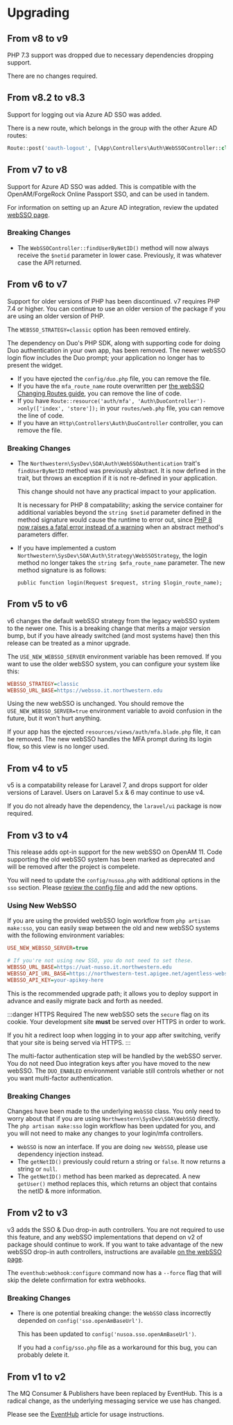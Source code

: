 # Upgrading

## From v8 to v9
PHP 7.3 support was dropped due to necessary dependencies dropping support.

There are no changes required.

## From v8.2 to v8.3
Support for logging out via Azure AD SSO was added.

There is a new route, which belongs in the group with the other Azure AD routes:

```php
Route::post('oauth-logout', [\App\Controllers\Auth\WebSSOController::class, 'oauthLogout'])->name('login-oauth-logout');
```

## From v7 to v8
Support for Azure AD SSO was added. This is compatible with the OpenAM/ForgeRock Online Passport SSO, and can be used in tandem.

For information on setting up an Azure AD integration, review the updated [webSSO page](./websso.md).

### Breaking Changes
- The `WebSSOController::findUserByNetID()` method will now always receive the `$netid` parameter in lower case. Previously, it was whatever case the API returned.

## From v6 to v7
Support for older versions of PHP has been discontinued. v7 requires PHP 7.4 or higher. You can continue to use an older version of the package if you are using an older version of PHP.

The `WEBSSO_STRATEGY=classic` option has been removed entirely. 

The dependency on Duo's PHP SDK, along with supporting code for doing Duo authentication in your own app, has been removed. The newer webSSO login flow includes the Duo prompt; your application no longer has to present the widget.

- If you have ejected the `config/duo.php` file, you can remove the file. 
- If you have the `mfa_route_name` route overwritten per [the webSSO Changing Routes guide](websso.md#changing-routes), you can remove the line of code. 
- If you have `Route::resource('auth/mfa', 'Auth\DuoController')->only(['index', 'store']);` in your `routes/web.php` file, you can remove the line of code.
- If you have an `Http\Controllers\Auth\DuoController` controller, you can remove the file.

### Breaking Changes
- The `Northwestern\SysDev\SOA\Auth\WebSSOAuthentication` trait's `findUserByNetID` method was previously abstract. It is now defined in the trait, but throws an exception if it is not re-defined in your application.

  This change should not have any practical impact to your application. 
  
  It is necessary for PHP 8 compatability; asking the service container for additional variables beyond the `string $netid` parameter defined in the method signature would cause the runtime to error out, since [PHP 8 now raises a fatal error instead of a warning](https://php.watch/versions/8.0/lsp-errors#lsp) when an abstract method's parameters differ.

- If you have implemented a custom `Northwestern\SysDev\SOA\Auth\Strategy\WebSSOStrategy`, the login method no longer takes the `string $mfa_route_name` parameter. The new method signature is as follows:

  `public function login(Request $request, string $login_route_name);`

## From v5 to v6
v6 changes the default webSSO strategy from the legacy webSSO system to the newer one. This is a breaking change that merits a major version bump, but if you have already switched (and most systems have) then this release can be treated as a minor upgrade.

The `USE_NEW_WEBSSO_SERVER` environment variable has been removed. If you want to use the older webSSO system, you can configure your system like this:

```ini
WEBSSO_STRATEGY=classic
WEBSSO_URL_BASE=https://websso.it.northwestern.edu
```

Using the new webSSO is unchanged. You should remove the `USE_NEW_WEBSSO_SERVER=true` environment variable to avoid confusion in the future, but it won't hurt anything.

If your app has the ejected `resources/views/auth/mfa.blade.php` file, it can be removed. The new webSSO handles the MFA prompt during its login flow, so this view is no longer used.

## From v4 to v5
v5 is a compatability release for Laravel 7, and drops support for older versions of Laravel. Users on Laravel 5.x & 6 may continue to use v4.

If you do not already have the dependency, the `laravel/ui` package is now required.

## From v3 to v4
This release adds opt-in support for the new webSSO on OpenAM 11. Code supporting the old webSSO system has been marked as deprecated and will be removed after the project is compelete.

You will need to update the `config/nusoa.php` with additional options in the `sso` section. Please [review the config file](https://github.com/NIT-Administrative-Systems/SysDev-laravel-soa/blob/master/config/nusoa.php) and add the new options.

### Using New WebSSO
If you are using the provided webSSO login workflow from `php artisan make:sso`, you can easily swap between the old and new webSSO systems with the following environment variables:

```ini
USE_NEW_WEBSSO_SERVER=true

# If you're not using new SSO, you do not need to set these.
WEBSSO_URL_BASE=https://uat-nusso.it.northwestern.edu
WEBSSO_API_URL_BASE=https://northwestern-test.apigee.net/agentless-websso
WEBSSO_API_KEY=your-apikey-here
```

This is the recommended upgrade path; it allows you to deploy support in advance and easily migrate back and forth as needed.

:::danger HTTPS Required
The new webSSO sets the `secure` flag on its cookie. Your development site **must** be served over HTTPS in order to work.

If you hit a redirect loop when logging in to your app after switching, verify that your site is being served via HTTPS.
:::

The multi-factor authentication step will be handled by the webSSO server. You do not need Duo integration keys after you have moved to the new webSSO. The `DUO_ENABLED` environment variable still controls whether or not you want multi-factor authentication.

### Breaking Changes
Changes have been made to the underlying `WebSSO` class. You only need to worry about that if you are using `Northwestern\SysDev\SOA\WebSSO` directly. The `php artisan make:sso` login workflow has been updated for you, and you will not need to make any changes to your login/mfa controllers.

- `WebSSO` is now an interface. If you are doing `new WebSSO`, please use dependency injection instead.
- The `getNetID()` previously could return a string or `false`. It now returns a string or `null`.
- The `getNetID()` method has been marked as deprecated. A new `getUser()` method replaces this, which returns an object that contains the netID & more information.

## From v2 to v3
v3 adds the SSO & Duo drop-in auth controllers. You are not required to use this feature, and any webSSO implementations that depend on v2 of package should continue to work. If you want to take advantage of the new webSSO drop-in auth controllers, instructions are available [on the webSSO page](./websso).

The `eventhub:webhook:configure` command now has a `--force` flag that will skip the delete confirmation for extra webhooks.

### Breaking Changes
- There is one potential breaking change: the `WebSSO` class incorrectly depended on `config('sso.openAmBaseUrl')`. 

  This has been updated to `config('nusoa.sso.openAmBaseUrl')`.

  If you had a `config/sso.php` file as a workaround for this bug, you can probably delete it.

## From v1 to v2
The MQ Consumer & Publishers have been replaced by EventHub. This is a radical change, as the underlying messaging service we use has changed. 

Please see the [EventHub](./eventhub) article for usage instructions.